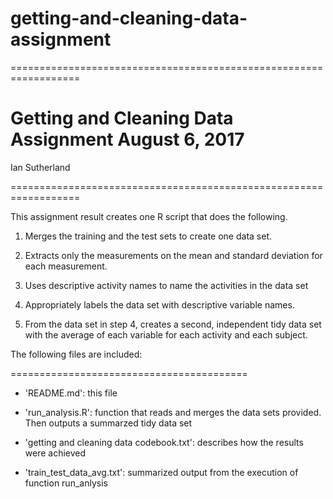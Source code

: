 # getting-and-cleaning-data-assignment
==================================================================

Getting and Cleaning Data Assignment
August 6, 2017
==================================================================

Ian Sutherland

==================================================================

This assignment result creates one R script that does the following. 

1. Merges the training and the test sets to create one data set.

2. Extracts only the measurements on the mean and standard deviation for each measurement. 

3. Uses descriptive activity names to name the activities in the data set

4. Appropriately labels the data set with descriptive variable names. 

5. From the data set in step 4, creates a second, independent tidy data set with the average of each variable for each activity and each subject.



The following files are included:

=========================================



- 'README.md': this file



- 'run_analysis.R': function that reads and merges the data sets provided. Then outputs a summarzed tidy data set



- 'getting and cleaning data codebook.txt': describes how the results were achieved



- 'train_test_data_avg.txt': summarized output from the execution of function run_anlysis

